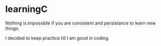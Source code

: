 # learningC

Nothing is impossible if you are consistent and persistance to learn new things. 

I decided to keep practice till I am good in coding. 
